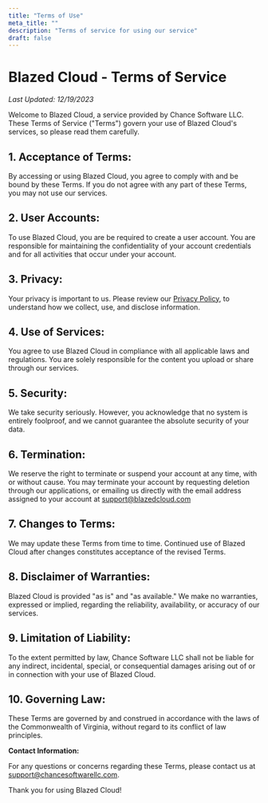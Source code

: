 ```yaml
---
title: "Terms of Use"
meta_title: ""
description: "Terms of service for using our service"
draft: false
---
```


# Blazed Cloud - Terms of Service

*Last Updated: 12/19/2023*

Welcome to Blazed Cloud, a service provided by Chance Software LLC. These Terms of Service ("Terms") govern your use of Blazed Cloud's services, so please read them carefully.

## 1. Acceptance of Terms:

By accessing or using Blazed Cloud, you agree to comply with and be bound by these Terms. If you do not agree with any part of these Terms, you may not use our services.

## 2. User Accounts:

To use Blazed Cloud, you are be required to create a user account. You are responsible for maintaining the confidentiality of your account credentials and for all activities that occur under your account.

## 3. Privacy:

Your privacy is important to us. Please review our [Privacy Policy](/privacy-policy), to understand how we collect, use, and disclose information.

## 4. Use of Services:

You agree to use Blazed Cloud in compliance with all applicable laws and regulations. You are solely responsible for the content you upload or share through our services.

## 5. Security:

We take security seriously. However, you acknowledge that no system is entirely foolproof, and we cannot guarantee the absolute security of your data.

## 6. Termination:

We reserve the right to terminate or suspend your account at any time, with or without cause. You may terminate your account by requesting deletion through our applications, or emailing us directly with the email address assigned to your account at support@blazedcloud.com

## 7. Changes to Terms:

We may update these Terms from time to time. Continued use of Blazed Cloud after changes constitutes acceptance of the revised Terms.

## 8. Disclaimer of Warranties:

Blazed Cloud is provided "as is" and "as available." We make no warranties, expressed or implied, regarding the reliability, availability, or accuracy of our services.

## 9. Limitation of Liability:

To the extent permitted by law, Chance Software LLC shall not be liable for any indirect, incidental, special, or consequential damages arising out of or in connection with your use of Blazed Cloud.

## 10. Governing Law:

These Terms are governed by and construed in accordance with the laws of the Commonwealth of Virginia, without regard to its conflict of law principles.

**Contact Information:**

For any questions or concerns regarding these Terms, please contact us at [support@chancesoftwarellc.com](mailto:support@chancesoftwarellc.com).

Thank you for using Blazed Cloud!